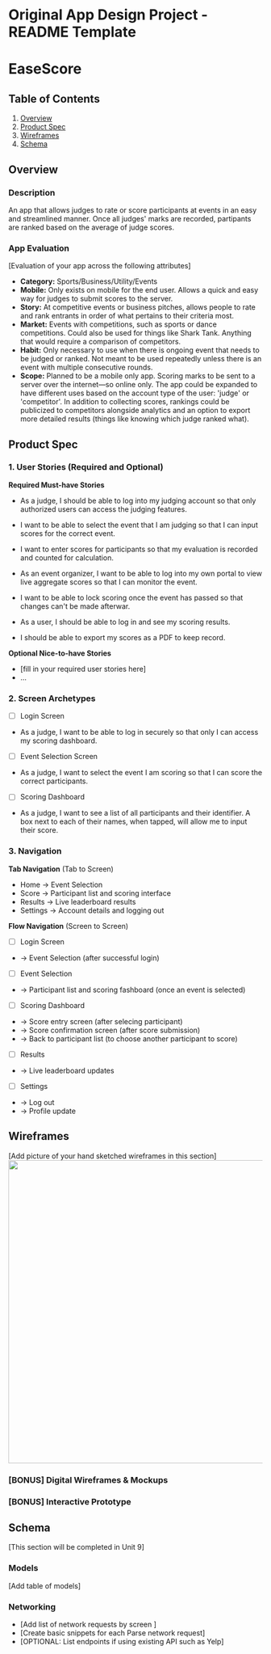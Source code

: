 Original App Design Project - README Template
===

# EaseScore

## Table of Contents

1. [Overview](#Overview)
2. [Product Spec](#Product-Spec)
3. [Wireframes](#Wireframes)
4. [Schema](#Schema)

## Overview

### Description

An app that allows judges to rate or score participants at events in an easy and streamlined manner. Once all judges' marks are recorded, partipants are ranked based on the average of judge scores.

### App Evaluation

[Evaluation of your app across the following attributes]
- **Category:** Sports/Business/Utility/Events
- **Mobile:** Only exists on mobile for the end user. Allows a quick and easy way for judges to submit scores to the server.
- **Story:** At competitive events or business pitches, allows people to rate and rank entrants in order of what pertains to their criteria most. 
- **Market:** Events with competitions, such as sports or dance competitions. Could also be used for things like Shark Tank. Anything that would require a comparison of competitors.
- **Habit:** Only necessary to use when there is ongoing event that needs to be judged or ranked. Not meant to be used repeatedly unless there is an event with multiple consecutive rounds.
- **Scope:** Planned to be a mobile only app. Scoring marks to be sent to a server over the internet—so online only. The app could be expanded to have different uses based on the account type of the user: 'judge' or 'competitor'. In addition to collecting scores, rankings could be publicized to competitors alongside analytics and an option to export more detailed results (things like knowing which judge ranked what).

## Product Spec

### 1. User Stories (Required and Optional)

**Required Must-have Stories**

* As a judge, I should be able to log into my judging account so that only authorized users can access the judging features.
* I want to be able to select the event that I am judging so that I can input scores for the correct event.
* I want to enter scores for participants so that my evaluation is recorded and counted for calculation.

* As an event organizer, I want to be able to log into my own portal to view live aggregate scores so that I can monitor the event.
* I want to be able to lock scoring once the event has passed so that changes can't be made afterwar.

* As a user, I should be able to log in and see my scoring results.
* I should be able to export my scores as a PDF to keep record.

**Optional Nice-to-have Stories**

* [fill in your required user stories here]
* ...

### 2. Screen Archetypes

- [ ] Login Screen
* As a judge, I want to be able to log in securely so that only I can access my scoring dashboard.

- [ ] Event Selection Screen
* As a judge, I want to select the event I am scoring so that I can score the correct participants.

- [ ] Scoring Dashboard
* As a judge, I want to see a list of all participants and their identifier. A box next to each of their names, when tapped, will allow me to input their score.

### 3. Navigation

**Tab Navigation** (Tab to Screen)

* Home -> Event Selection
* Score -> Participant list and scoring interface
* Results -> Live leaderboard results
* Settings -> Account details and logging out

**Flow Navigation** (Screen to Screen)

- [ ] Login Screen
* -> Event Selection (after successful login)

- [ ] Event Selection
* -> Participant list and scoring fashboard (once an event is selected)

- [ ] Scoring Dashboard
* -> Score entry screen (after selecing participant)
* -> Score confirmation screen (after score submission)
* -> Back to participant list (to choose another participant to score)

- [ ] Results
* -> Live leaderboard updates

- [ ] Settings
* -> Log out
* -> Profile update

## Wireframes

[Add picture of your hand sketched wireframes in this section]
<img src="YOUR_WIREFRAME_IMAGE_URL" width=600>

### [BONUS] Digital Wireframes & Mockups

### [BONUS] Interactive Prototype

## Schema 

[This section will be completed in Unit 9]

### Models

[Add table of models]

### Networking

- [Add list of network requests by screen ]
- [Create basic snippets for each Parse network request]
- [OPTIONAL: List endpoints if using existing API such as Yelp]
